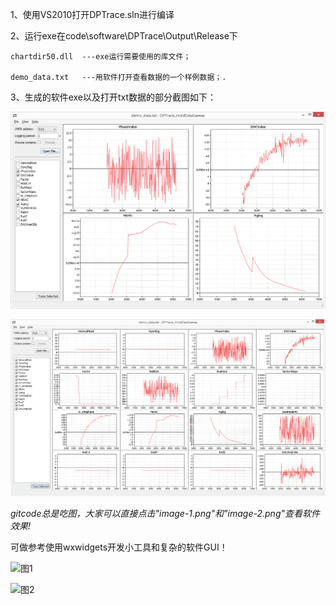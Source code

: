 1、使用VS2010打开DPTrace.sln进行编译

2、运行exe在code\software\DPTrace\Output\Release下

	chartdir50.dll 	---exe运行需要使用的库文件；

	demo_data.txt	---用软件打开查看数据的一个样例数据；.


3、生成的软件exe以及打开txt数据的部分截图如下：

![image-1.png](./image-1.png)

![image-2.png](./image-2.png)

_gitcode总是吃图，大家可以直接点击"image-1.png"和"image-2.png"查看软件效果!_

可做参考使用wxwidgets开发小工具和复杂的软件GUI！





![图1](https://gitcode.net/baowxz/wxWidgets_opentxt/-/blob/677e88d6ad29e05a9d21dc1b16344cbb2e08aca6/image-1.png)

![图2](https://gitcode.net/baowxz/wxWidgets_opentxt/-/blob/677e88d6ad29e05a9d21dc1b16344cbb2e08aca6/image-2.png)

